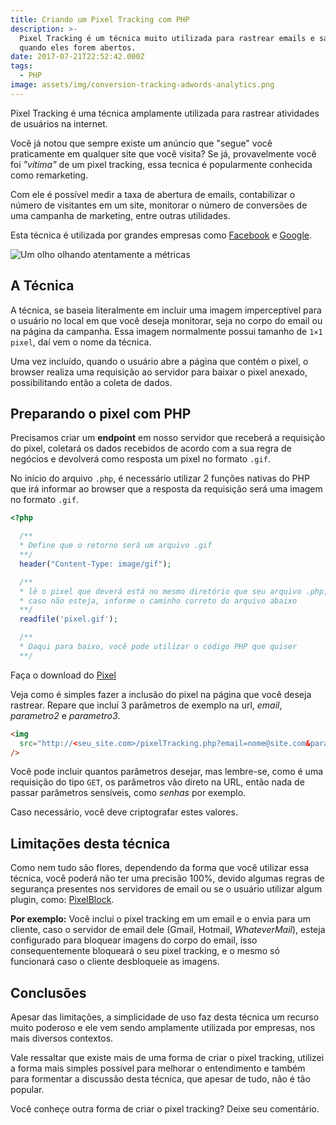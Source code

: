 ```yaml
---
title: Criando um Pixel Tracking com PHP
description: >-
  Pixel Tracking é um técnica muito utilizada para rastrear emails e saber
  quando eles forem abertos.
date: 2017-07-21T22:52:42.000Z
tags:
  - PHP
image: assets/img/conversion-tracking-adwords-analytics.png
---
```

Pixel Tracking é uma técnica amplamente utilizada para rastrear atividades de usuários na internet. 

Você já notou que sempre existe um anúncio que "segue" você praticamente em qualquer site que você visita? Se já, provavelmente você foi *"vítima"* de um pixel tracking, essa tecnica é popularmente conhecida como remarketing. 

Com ele é possível medir a taxa de abertura de emails, contabilizar o número de visitantes em um site, monitorar o número de conversões de uma campanha de marketing, entre outras utilidades.

Esta técnica é utilizada por grandes empresas como [Facebook](https://www.facebook.com/business/a/online-sales/conversion-tracking) e [Google](https://developers.google.com/analytics/resources/concepts/gaConceptsTrackingOverview?hl=pt-br).

![Um olho olhando atentamente a métricas](assets/img/conversion-tracking-adwords-analytics.png "Tracking")

## A Técnica

A técnica, se baseia literalmente em incluir uma imagem imperceptível para o usuário no local em que você deseja monitorar, seja no corpo do email ou na página da campanha. Essa imagem normalmente possui tamanho de `1×1 pixel`, daí vem o nome da técnica.

Uma vez incluído, quando o usuário abre a página que contém o pixel, o browser realiza uma requisição ao servidor para baixar o pixel anexado, possibilitando então a coleta de dados.

## Preparando o pixel com PHP

Precisamos criar um **endpoint** em nosso servidor que receberá a requisição do pixel, coletará os dados recebidos de acordo com a sua regra de negócios e devolverá como resposta um pixel no formato `.gif`.

No início do arquivo `.php`, é necessário utilizar 2 funções nativas do PHP que irá informar ao browser que a resposta da requisição será uma imagem no formato `.gif`.

```php
<?php

  /**
  * Define que o retorno será um arquivo .gif
  **/
  header("Content-Type: image/gif");

  /**
  * lê o pixel que deverá está no mesmo diretório que seu arquivo .php,
  * caso não esteja, informe o caminho correto do arquivo abaixo
  **/
  readfile('pixel.gif');

  /**
  * Daqui para baixo, você pode utilizar o código PHP que quiser
  **/
```

Faça o download do [Pixel](/assets/img/pixel.gif)

Veja como é simples fazer a inclusão do pixel na página que você deseja rastrear. Repare que incluí 3 parâmetros de exemplo na url, *email*, *parametro2* e *parametro3*.

```html
<img
  src="http://<seu_site.com>/pixelTracking.php?email=nome@site.com&parametro2=xxx&parametro3=xpto"
/>
```

Você pode incluir quantos parâmetros desejar, mas lembre-se, como é uma requisição do tipo `GET`, os parâmetros vão direto na URL, então nada de passar parâmetros sensíveis, como *senhas* por exemplo. 

Caso necessário, você deve criptografar estes valores.

## Limitações desta técnica

Como nem tudo são flores, dependendo da forma que você utilizar essa técnica, você poderá não ter uma precisão 100%, devido algumas regras de segurança presentes nos servidores de email ou se o usuário utilizar algum plugin, como: [PixelBlock](https://chrome.google.com/webstore/detail/pixelblock/jmpmfcjnflbcoidlgapblgpgbilinlem).

**Por exemplo:** Você inclui o pixel tracking em um email e o envia para um cliente, caso o servidor de email dele (Gmail, Hotmail, *WhateverMail*), esteja configurado para bloquear imagens do corpo do email, isso consequentemente bloqueará o seu pixel tracking, e o mesmo só funcionará caso o cliente desbloqueie as imagens.

## Conclusões

Apesar das limitações, a simplicidade de uso faz desta técnica um recurso muito poderoso e ele vem sendo amplamente utilizada por empresas, nos mais diversos contextos.

Vale ressaltar que existe mais de uma forma de criar o pixel tracking, utilizei a forma mais simples possível para melhorar o entendimento e também para formentar a discussão desta técnica, que apesar de tudo, não é tão popular.

Você conheçe outra forma de criar o pixel tracking? Deixe seu comentário.
